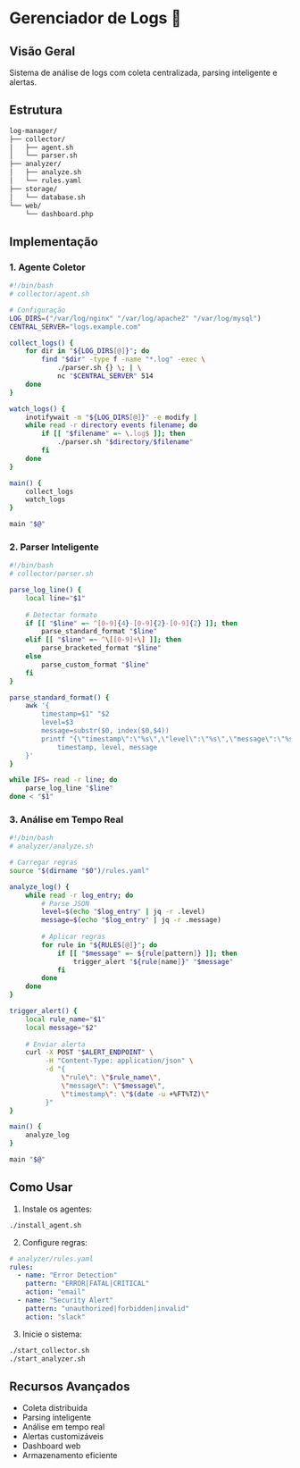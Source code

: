 # Gerenciador de Logs 📝

## Visão Geral
Sistema de análise de logs com coleta centralizada, parsing inteligente e alertas.

## Estrutura
```bash
log-manager/
├── collector/
│   ├── agent.sh
│   └── parser.sh
├── analyzer/
│   ├── analyze.sh
│   └── rules.yaml
├── storage/
│   └── database.sh
└── web/
    └── dashboard.php
```

## Implementação

### 1. Agente Coletor
```bash
#!/bin/bash
# collector/agent.sh

# Configuração
LOG_DIRS=("/var/log/nginx" "/var/log/apache2" "/var/log/mysql")
CENTRAL_SERVER="logs.example.com"

collect_logs() {
    for dir in "${LOG_DIRS[@]}"; do
        find "$dir" -type f -name "*.log" -exec \
            ./parser.sh {} \; | \
            nc "$CENTRAL_SERVER" 514
    done
}

watch_logs() {
    inotifywait -m "${LOG_DIRS[@]}" -e modify |
    while read -r directory events filename; do
        if [[ "$filename" =~ \.log$ ]]; then
            ./parser.sh "$directory/$filename"
        fi
    done
}

main() {
    collect_logs
    watch_logs
}

main "$@"
```

### 2. Parser Inteligente
```bash
#!/bin/bash
# collector/parser.sh

parse_log_line() {
    local line="$1"
    
    # Detectar formato
    if [[ "$line" =~ ^[0-9]{4}-[0-9]{2}-[0-9]{2} ]]; then
        parse_standard_format "$line"
    elif [[ "$line" =~ ^\[[0-9]+\] ]]; then
        parse_bracketed_format "$line"
    else
        parse_custom_format "$line"
    fi
}

parse_standard_format() {
    awk '{
        timestamp=$1" "$2
        level=$3
        message=substr($0, index($0,$4))
        printf "{\"timestamp\":\"%s\",\"level\":\"%s\",\"message\":\"%s\"}\n",
            timestamp, level, message
    }'
}

while IFS= read -r line; do
    parse_log_line "$line"
done < "$1"
```

### 3. Análise em Tempo Real
```bash
#!/bin/bash
# analyzer/analyze.sh

# Carregar regras
source "$(dirname "$0")/rules.yaml"

analyze_log() {
    while read -r log_entry; do
        # Parse JSON
        level=$(echo "$log_entry" | jq -r .level)
        message=$(echo "$log_entry" | jq -r .message)
        
        # Aplicar regras
        for rule in "${RULES[@]}"; do
            if [[ "$message" =~ ${rule[pattern]} ]]; then
                trigger_alert "${rule[name]}" "$message"
            fi
        done
    done
}

trigger_alert() {
    local rule_name="$1"
    local message="$2"
    
    # Enviar alerta
    curl -X POST "$ALERT_ENDPOINT" \
         -H "Content-Type: application/json" \
         -d "{
             \"rule\": \"$rule_name\",
             \"message\": \"$message\",
             \"timestamp\": \"$(date -u +%FT%TZ)\"
         }"
}

main() {
    analyze_log
}

main "$@"
```

## Como Usar

1. Instale os agentes:
```bash
./install_agent.sh
```

2. Configure regras:
```yaml
# analyzer/rules.yaml
rules:
  - name: "Error Detection"
    pattern: "ERROR|FATAL|CRITICAL"
    action: "email"
  - name: "Security Alert"
    pattern: "unauthorized|forbidden|invalid"
    action: "slack"
```

3. Inicie o sistema:
```bash
./start_collector.sh
./start_analyzer.sh
```

## Recursos Avançados

- Coleta distribuída
- Parsing inteligente
- Análise em tempo real
- Alertas customizáveis
- Dashboard web
- Armazenamento eficiente
